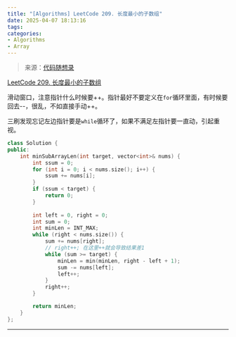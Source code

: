 ```yaml
---
title: "[Algorithms] LeetCode 209. 长度最小的子数组"
date: 2025-04-07 18:13:16
tags:
categories: 
- Algorithms
- Array
---
```


> 来源：[代码随想录](https://programmercarl.com/)

[LeetCode 209. 长度最小的子数组](https://leetcode.cn/problems/minimum-size-subarray-sum/)

滑动窗口，注意指针什么时候要++。指针最好不要定义在`for`循环里面，有时候要回去--，很乱，不如直接手动++。

三刷发现忘记左边指针要是`while`循环了，如果不满足左指针要一直动，引起重视。

```cpp
class Solution {
public:
    int minSubArrayLen(int target, vector<int>& nums) {
        int ssum = 0;
        for (int i = 0; i < nums.size(); i++) {
            ssum += nums[i];
        }
        if (ssum < target) {
            return 0;
        }
        
        int left = 0, right = 0;
        int sum = 0;
        int minLen = INT_MAX;
        while (right < nums.size()) {
            sum += nums[right];
            // right++; 在这里++就会导致结果差1
            while (sum >= target) {
                minLen = min(minLen, right - left + 1);
                sum -= nums[left];
                left++;
            }
            right++;
        }

        return minLen;
    }
};
```

---
